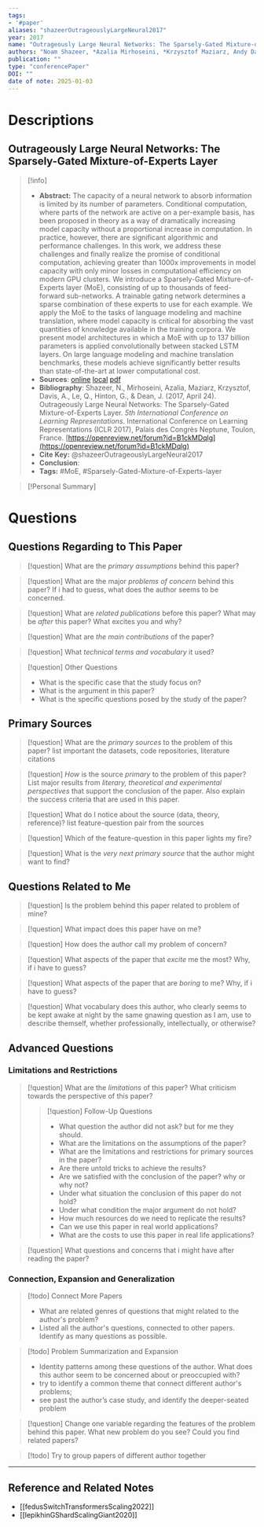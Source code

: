```yaml
---
tags:
- '#paper'
aliases: "shazeerOutrageouslyLargeNeural2017"
year: 2017
name: "Outrageously Large Neural Networks: The Sparsely-Gated Mixture-of-Experts Layer"
authors: "Noam Shazeer, *Azalia Mirhoseini, *Krzysztof Maziarz, Andy Davis, Quoc Le, Geoffrey Hinton, Jeff Dean"
publication: ""
type: "conferencePaper"
DOI: ""
date of note: 2025-01-03 
---
```

# Descriptions

## Outrageously Large Neural Networks: The Sparsely-Gated Mixture-of-Experts Layer 
> [!info] 
> - **Abstract:** The capacity of a neural network to absorb information is limited by its number of parameters. Conditional computation, where parts of the network are active on a per-example basis, has been proposed in theory as a way of dramatically increasing model capacity without a proportional increase in computation. In practice, however, there are significant algorithmic and performance challenges. In this work, we address these challenges and finally realize the promise of conditional computation, achieving greater than 1000x improvements in model capacity with only minor losses in computational efficiency on modern GPU clusters. We introduce a Sparsely-Gated Mixture-of-Experts layer (MoE), consisting of up to thousands of feed-forward sub-networks. A trainable gating network determines a sparse combination of these experts to use for each example. We apply the MoE to the tasks of language modeling and machine translation, where model capacity is critical for absorbing the vast quantities of knowledge available in the training corpora. We present model architectures in which a MoE with up to 137 billion parameters is applied convolutionally between stacked LSTM layers. On large language modeling and machine translation benchmarks, these models achieve significantly better results than state-of-the-art at lower computational cost. 
> - **Sources**: [online](http://zotero.org/users/13492210/items/ZQFTJBEZ) [local](zotero://select/library/items/ZQFTJBEZ) [pdf](file:////home/lukexie/Documents/Papers/storage/YLTZHE5I/Shazeer%20et%20al.%20-%202016%20-%20Outrageously%20Large%20Neural%20Networks%20The%20Sparsely-G.pdf) 
> - **Bibliography**: Shazeer, N., Mirhoseini, Azalia, Maziarz, Krzysztof, Davis, A., Le, Q., Hinton, G., & Dean, J. (2017, April 24). Outrageously Large Neural Networks: The Sparsely-Gated Mixture-of-Experts Layer. _5th International Conference on Learning Representations_. International Conference on Learning Representations (ICLR 2017), Palais des Congrès Neptune, Toulon, France. [https://openreview.net/forum?id=B1ckMDqlg](https://openreview.net/forum?id=B1ckMDqlg)
> - **Cite Key:** @shazeerOutrageouslyLargeNeural2017 
> - **Conclusion**:
> - **Tags:** #MoE, #Sparsely-Gated-Mixture-of-Experts-layer


>[!Personal Summary] 


# Questions
## Questions Regarding to This Paper


>[!question] 
>What are the *primary assumptions* behind this paper?



>[!question]
>What are the major *problems of concern* behind this paper? If i had to guess, what does the author seems to be concerned. 



>[!question]
>What are *related publications* before this paper? What may be *after* this paper? What excites you and why?



>[!question]
>What are *the main contributions* of the paper?



>[!question]
>What *technical terms and vocabulary* it used?




>[!question] Other Questions
> - What is the specific case that the study focus on?
> - What is the argument in this paper?
> - What is the specific questions posed by the study of the paper?


## Primary Sources


>[!question]
>What are the *primary sources* to the problem of this paper? list important the datasets, code repositories, literature citations




>[!question]
>*How* is the source _primary_ to the problem of this paper? List major results from *literary, theoretical and experimental perspectives* that support the conclusion of the paper. Also explain the success criteria that are used in this paper.






> [!question]
> What do I notice about the source (data, theory, reference)? list feature-question pair from the sources






>[!question] 
>Which of the feature-question in this paper lights my fire?





>[!question]
>What is the *very next primary source* that the author might want to find?


## Questions Related to Me


> [!question] 
> Is the problem behind this paper related to problem of mine?



> [!question] 
> What impact does this paper have on me?



> [!question] 
> How does the author call my problem of concern?



>[!question]
>What aspects of the paper that *excite* me the most? Why, if i have to guess?



>[!question]
>What aspects of the paper that are *boring* to me? Why, if i have to guess?




>[!question]
  What vocabulary does this author, who clearly seems to be kept awake at night by the same gnawing question as I am, use to describe themself, whether professionally, intellectually, or otherwise?



## Advanced Questions

### Limitations and Restrictions


>[!question]
>What are the *limitations* of this paper? What criticism towards the perspective of this paper?
>> [!question] Follow-Up Questions
>> - What question the author did not ask? but for me they should.
>> - What are the limitations on the assumptions of the paper?
>> - What are the limitations and restrictions for primary sources in the paper? 
>> - Are there untold tricks to achieve the results?
>> - Are we satisfied with the conclusion of the paper? why or why not?
>> - Under what situation the conclusion of this paper do not hold?
>> - Under what condition the major argument do not hold? 
>> - How much resources do we need to replicate the results?
>> - Can we use this paper in real world applications?
>> - What are the costs to use this paper in real life applications?




> [!question] 
> What questions and concerns that i might have after reading the paper?
> 


### Connection, Expansion and Generalization


>[!todo] Connect More Papers
>- What are related genres of questions that might related to the author's problem?
>- Listed all the author's questions, connected to other papers. Identify as many questions as possible.



>[!todo] Problem Summarization and Expansion
>
>- Identity patterns among these questions of the author. What does this author seem to be concerned about or preoccupied with? 
>- try to identify a common theme that connect different author's problems; 
>- see past the author’s case study, and identify the deeper-seated problem



> [!question]
> Change one variable regarding the features of the problem behind this paper. What new problem do you see? Could you find related papers? 





>[!todo]
> Try to group papers of different author together




----

## Reference and Related Notes

- [[fedusSwitchTransformersScaling2022]]
- [[lepikhinGShardScalingGiant2020]]